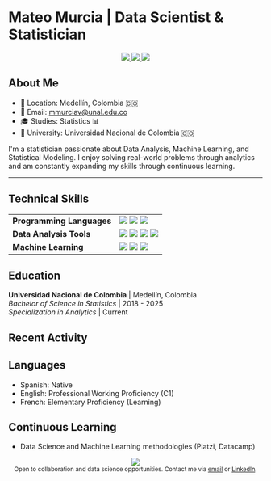 # Mateo Murcia | Data Scientist & Statistician

<div align="center">
  <a href="mailto:mmurciav@unal.edu.co">
    <img src="https://img.shields.io/badge/Email-mmurciav%40unal.edu.co-D14836?style=flat-square&logo=gmail&logoColor=white"/>
  </a>
  <a href="https://github.com/mateomur">
    <img src="https://img.shields.io/badge/GitHub-mateomur-181717?style=flat-square&logo=github&logoColor=white"/>
  </a>
  <a href="https://www.linkedin.com/in/mateo-murcia-27a816261/">
    <img src="https://img.shields.io/badge/LinkedIn-Mateo_Murcia-0077B5?style=flat-square&logo=linkedin&logoColor=white"/>
  </a>
</div>

## About Me

* 📍 Location: Medellín, Colombia 🇨🇴
* 📧 Email: mmurciav@unal.edu.co
* 🎓 Studies: Statistics 📊
* 🏫 University: Universidad Nacional de Colombia 🇨🇴

I'm a statistician passionate about Data Analysis, Machine Learning, and Statistical Modeling. I enjoy solving real-world problems through analytics and am constantly expanding my skills through continuous learning.

---
## Technical Skills

<table>
  <tr>
    <td><strong>Programming Languages</strong></td>
    <td>
      <img src="https://img.shields.io/badge/Python-3776AB?style=flat-square&logo=python&logoColor=white"/>
      <img src="https://img.shields.io/badge/R-276DC3?style=flat-square&logo=r&logoColor=white"/>
      <img src="https://img.shields.io/badge/SQL-4479A1?style=flat-square&logo=postgresql&logoColor=white"/>
    </td>
  </tr>
  <tr>
    <td><strong>Data Analysis Tools</strong></td>
    <td>
      <img src="https://img.shields.io/badge/Power_BI-F2C811?style=flat-square&logo=powerbi&logoColor=black"/>
      <img src="https://img.shields.io/badge/SAS-075788?style=flat-square&logo=sas&logoColor=white"/>
      <img src="https://img.shields.io/badge/Pandas-150458?style=flat-square&logo=pandas&logoColor=white"/>
      <img src="https://img.shields.io/badge/NumPy-013243?style=flat-square&logo=numpy&logoColor=white"/>
    </td>
  </tr>
  <tr>
    <td><strong>Machine Learning</strong></td>
    <td>
      <img src="https://img.shields.io/badge/Scikit_Learn-F7931E?style=flat-square&logo=scikit-learn&logoColor=white"/>
      <img src="https://img.shields.io/badge/Statistical_Modeling-3C9AD5?style=flat-square"/>
      <img src="https://img.shields.io/badge/Sampling_Techniques-43853D?style=flat-square"/>
    </td>
  </tr>
</table>

## Education

**Universidad Nacional de Colombia** | Medellín, Colombia  
*Bachelor of Science in Statistics* | 2018 - 2025  
*Specialization in Analytics* | Current

## Recent Activity

<!--RECENT_ACTIVITY:start-->

<!--RECENT_ACTIVITY:last_update-->

## Languages

- Spanish: Native
- English: Professional Working Proficiency (C1)
- French: Elementary Proficiency (Learning)

## Continuous Learning

- Data Science and Machine Learning methodologies (Platzi, Datacamp)


<div align="center">
  <img src="https://github-readme-stats.vercel.app/api?username=mateomur&show_icons=true&theme=default&hide_border=true&count_private=true&hide_title=true"/>
</div>

<div align="center">
  <sub>Open to collaboration and data science opportunities. Contact me via <a href="mailto:mmurciav@unal.edu.co">email</a> or <a href="https://www.linkedin.com/in/mateo-murcia-27a816261/">LinkedIn</a>.</sub>
</div>